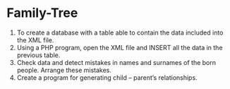 # Family-Tree
1. To create a database with a table able to contain the data included into the XML file.
2. Using a PHP program, open the XML file and INSERT all the data in the previous table.
3. Check data and detect mistakes in names and surnames of the born people. Arrange these mistakes.
4. Create a program for generating child – parent’s relationships.

